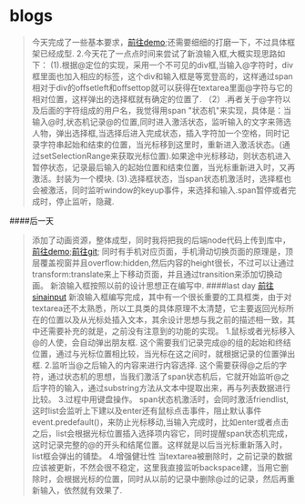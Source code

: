 # blogs
>今天完成了一些基本要求，[前往demo](http://yulstudio.cn/lab/index.html);还需要细细的打磨一下，不过具体框架已经成型.
>2.今天花了一点点时间来尝试了新浪输入框,大概实现思路如下：
>(1).根据@定位的实现，采用一个不可见的div框,当输入@字符时，div框里面也加入相应的<span>标签，这个div和输入框是等宽登高的，这样通过span相对于div的offsetleft和offsettop就可以获得在textarea里面@字符与它的相对位置，这样弹出的选择框就有确定的位置了.
（2）.再者关于@字符以及后面的字符组成的用户名，我觉得用span "状态机"来实现，具体是：当输入@时,状态机记录@的位置,同时进入激活状态，监听输入的文字来筛选人物，弹出选择框,当选择后进入完成状态，插入字符加一个空格，同时记录字符串起始和结束的位置，当光标移到这里时，重新进入激活状态。(通过setSelectionRange来获取光标位置).如果途中光标移动，则状态机进入暂停状态，记录最后输入的起始位置和结束位置，当光标重新进入时，又再激活。封装为一个模块.
(3).选择框状态，当span状态机激活时，选择框也会被激活，同时监听window的keyup事件，来选择和输入.span暂停或者完成时，停止监听，隐藏.

####后一天
>添加了动画资源，整体成型，同时我将把我的后端node代码上传到库中，[前往demo](http://yulstudio.cn/lab/index.html);[前往git](https://github.com/Yulight1401/blogs/edit/master);
>同时有手机对应页面，手机滑动切换页面的原理是，顶层覆盖视窗并且overflow:hidden,然后内容的height很长，不过可以让通过transform:translate来上下移动页面，并且通过transition来添加切换动画。
>新浪输入框按照以前的设计思想正在编写中.
####last day  [前往sinainput](http://yulstudio.cn/lab/sinainput.html)
>新浪输入框编写完成，其中有一个很长重要的工具框类，由于对textarea还不太熟悉，所以工具类的具体原理不太清楚，它主要返回光标所在的位置以及从光标处插入文本，其余设计思想与我之前的描述相一致，其中还需要补充的就是，之前没有注意到的功能的实现。
>1.鼠标或者光标移入@的人使，会自动弹出朋友框.
>这个需要我们记录完成@的组的起始和终结位置，通过与光标位置相比较，当光标在这之间时，就根据记录的<span>位置弹出框.
>2.监听当@之后输入的内容来进行内容选择.
>这个需要获得@之后的字符，通过状态机的思想，当我们激活了span状态机后，它就开始监听@之后字符的输入，通过substring方法从文本中提取出来，再与列表数据进行比较。
>3.过程中用键盘操作。
>span状态机激活时，会同时激活friendlist,这时list会监听上下建以及enter还有鼠标点击事件，阻止默认事件event.predefault()，来防止光标移动,当输入完成时，比如enter或者点击之后，list会根据光标位置插入选择项内容它，同时提醒span状态机完成，这时记录完整的@的开头和结尾位置。这样就是以后当光标重新落入时，list框会弹出的铺垫。
>4.增强健壮性
>当textarea被删除时，之前记录的数据应该被更新，不然会很不稳定，这里我直接监听backspace建，当用它删除时，会根据光标的位置，同时从以前的记录中删除@过的记录，然后再重新输入，依然就有效果了.
